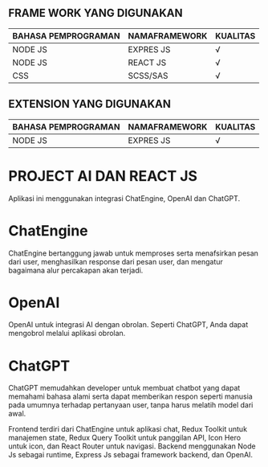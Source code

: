 ## FRAME WORK YANG DIGUNAKAN 

| BAHASA PEMPROGRAMAN     | NAMAFRAMEWORK | KUALITAS | 
| ----------- | ----------- | ----------- |
| NODE JS      |EXPRES JS | √ |
| NODE JS      |REACT JS | √ |
| CSS      |SCSS/SAS | √ |

## EXTENSION YANG DIGUNAKAN

| BAHASA PEMPROGRAMAN     | NAMAFRAMEWORK | KUALITAS | 
| ----------- | ----------- | ----------- |
| NODE JS      |EXPRES JS | √ |

# PROJECT AI DAN REACT JS

Aplikasi ini menggunakan integrasi ChatEngine, OpenAI dan ChatGPT. 

# ChatEngine

ChatEngine bertanggung jawab untuk memproses serta menafsirkan pesan dari user, menghasilkan response dari pesan user, dan mengatur bagaimana alur percakapan akan terjadi.

# OpenAI

OpenAI untuk integrasi AI dengan obrolan. Seperti ChatGPT, Anda dapat mengobrol melalui aplikasi obrolan.

# ChatGPT

ChatGPT memudahkan developer untuk membuat chatbot yang dapat memahami bahasa alami serta dapat memberikan respon seperti manusia pada umumnya terhadap pertanyaan user, tanpa harus melatih model dari awal.

Frontend terdiri dari ChatEngine untuk aplikasi chat, Redux Toolkit untuk manajemen state, Redux Query Toolkit untuk panggilan API, Icon Hero untuk icon, dan React Router untuk navigasi. Backend menggunakan Node Js sebagai runtime, Express Js sebagai framework backend, dan OpenAI.


